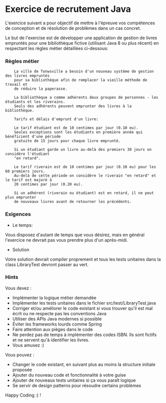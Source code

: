 # Exercice de recrutement Java

L'exercice suivant a pour objectif de mettre à l'épreuve vos compétences de conception et de résolution
de problèmes dans un cas concret.

Le but de l'exercise est de développer une application de gestion de livres empruntés pour une
bibliothèque fictive (utilisant Java 8 ou plus récent) en respectant les règles métier détaillées
ci-dessous:

### Règles métier

```text
    La ville de Tonwsville a besoin d'un nouveau système de gestion des livres empruntés
    pour sa bibliothèque afin de remplacer la vieille méthode de travail et
    de réduire la paperasse.

    La bibliothèque a comme adhérents deux groupes de personnes - les étudiants et les riverains.
    Seuls des adhérents peuvent emprunter des livres à la bibliothèque.

    Tarifs et délais d'emprunt d'un livre:

    Le tarif étudiant est de 10 centimes par jour (0.10 eu).
    Seules exceptions sont les étudiants en première année qui bénéficient d'une période
    gratuite de 15 jours pour chaque livre emprunté.

    Si un étudiant garde un livre au-delà des premiers 30 jours on considère l'étudiant 
    "en retard".

    Le tarif riverain est de 10 centimes par jour (0.10 eu) pour les 60 premiers jours.
    Au-delà de cette période on considère le riverain "en retard" et le tarif est majoré à
    20 centimes par jour (0.20 eu).

    Si un adhérent (riverain ou étudiant) est en retard, il ne peut plus emprunter
    de nouveaux livres avant de retourner les précédents.
```

### Exigences

* Le temps:

Vous disposez d'autant de temps que vous désirez, mais en général l'exercice ne devrait pas vous prendre plus
d'un après-midi.

* Solution

Votre solution devrait compiler proprement et tous les tests unitaires dans la class LibraryTest devront passer au vert.


### Hints

Vous devez :

* Implémenter la logique métier demandée
* Implémenter les tests unitaires dans le fichier src/test/LibraryTest.java
* Corriger et/ou améliorer le code existant si vous trouver qu'il est mal écrit ou ne respecte pas les conventions Java
* Utiliser des APIs Java modernes si possible
* Éviter les frameworks lourds comme Spring
* Faire attention aux pièges dans le code
* Ne perdez pas de temps à implémenter des codes ISBN. Ils sont fictifs et ne servent qu'à identifier les livres.
* Vous amusez :)


Vous pouvez :

* Changer le code existant, en suivant plus au moins la structure initiale proposée
* Ajouter du nouveau code et fonctionnalité à votre guise
* Ajouter de nouveaux tests unitaires si ça vous paraît logique
* Se servir de design patterns pour résoudre certains problèmes

Happy Coding :) !
